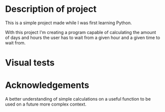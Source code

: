 # Description of project
 This is a simple project made while I was first learning Python.

 With this project I'm creating a program capable of calculating the amount of days and hours the user has to wait from a given hour and a given time to
 wait from.

# Visual tests


# Acknowledgements
 A better understanding of simple calculations on a useful function to be used on a future more complex context.
